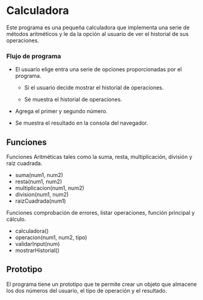 # Calculadora

Este programa es una pequeña calculadora que implementa una serie de métodos aritméticos y le da la opción al usuario de ver el historial de sus operaciones.

### Flujo de programa

- El usuario elige entra una serie de opciones proporcionadas por el programa.

    - Si el usuario decide mostrar el historial de operaciones.

    - Se muestra el historial de operaciones.

- Agrega el primer y segundo número.

- Se muestra el resultado en la consola del navegador.

## Funciones

Funciones Aritméticas tales como la suma, resta, multiplicación, división y raíz cuadrada.

- suma(num1, num2)
- resta(num1, num2)
- multiplicacion(num1, num2)
- division(num1, num2)
- raizCuadrada(num1)

Funciones comprobación de errores, listar operaciones, función principal y cálculo.

- calculadora()
- operacion(num1, num2, tipo)
- validarInput(num)
- mostrarHistorial()

## Prototipo

El programa tiene un prototipo que te permite crear un objeto que almacene los dos números del usuario, el tipo de operación y el resultado.
